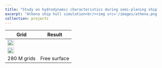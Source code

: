 ```yaml
---
title: "Study on hydrodynamic characteristics during semi-planing ship hull maneuvering"
excerpt: "Athena ship hull simulation<br/><img src='/images/athena.png'>"
collection: projects
---
```


| Grid        | Result       |
| --------    | -------      |
| <img src="https://github.com/user-attachments/assets/d3cc452c-4e68-4257-88bd-dfd4ef12bd9b" width="49%" height="49%">  | 
  <img src="https://github.com/user-attachments/assets/862d0e8a-b780-4d71-bfc6-55d275d7303c" width="49%" height="49%">  |
| 280 M grids | Free surface |




   

